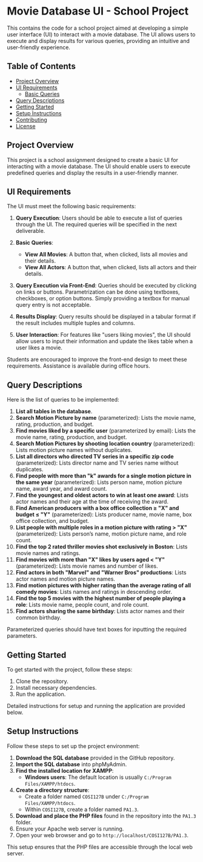 # Movie Database UI - School Project

This contains the code for a school project aimed at developing a simple user interface (UI) to interact with a movie database. The UI allows users to execute and display results for various queries, providing an intuitive and user-friendly experience.

## Table of Contents

- [Project Overview](#project-overview)
- [UI Requirements](#ui-requirements)
  - [Basic Queries](#basic-queries)
- [Query Descriptions](#query-descriptions)
- [Getting Started](#getting-started)
- [Setup Instructions](#setup-instructions)
- [Contributing](#contributing)
- [License](#license)

## Project Overview

This project is a school assignment designed to create a basic UI for interacting with a movie database. The UI should enable users to execute predefined queries and display the results in a user-friendly manner. 

## UI Requirements

The UI must meet the following basic requirements:

1. **Query Execution**: Users should be able to execute a list of queries through the UI. The required queries will be specified in the next deliverable.
   
2. **Basic Queries**:
   - **View All Movies**: A button that, when clicked, lists all movies and their details.
   - **View All Actors**: A button that, when clicked, lists all actors and their details.

3. **Query Execution via Front-End**: Queries should be executed by clicking on links or buttons. Parametrization can be done using textboxes, checkboxes, or option buttons. Simply providing a textbox for manual query entry is not acceptable.

4. **Results Display**: Query results should be displayed in a tabular format if the result includes multiple tuples and columns.

5. **User Interaction**: For features like "users liking movies", the UI should allow users to input their information and update the likes table when a user likes a movie.

Students are encouraged to improve the front-end design to meet these requirements. Assistance is available during office hours.

## Query Descriptions

Here is the list of queries to be implemented:

1. **List all tables in the database**.
2. **Search Motion Picture by name** (parameterized): Lists the movie name, rating, production, and budget.
3. **Find movies liked by a specific user** (parameterized by email): Lists the movie name, rating, production, and budget.
4. **Search Motion Pictures by shooting location country** (parameterized): Lists motion picture names without duplicates.
5. **List all directors who directed TV series in a specific zip code** (parameterized): Lists director name and TV series name without duplicates.
6. **Find people with more than "k" awards for a single motion picture in the same year** (parameterized): Lists person name, motion picture name, award year, and award count.
7. **Find the youngest and oldest actors to win at least one award**: Lists actor names and their age at the time of receiving the award.
8. **Find American producers with a box office collection ≥ "X" and budget ≤ "Y"** (parameterized): Lists producer name, movie name, box office collection, and budget.
9. **List people with multiple roles in a motion picture with rating > "X"** (parameterized): Lists person’s name, motion picture name, and role count.
10. **Find the top 2 rated thriller movies shot exclusively in Boston**: Lists movie names and ratings.
11. **Find movies with more than "X" likes by users aged < "Y"** (parameterized): Lists movie names and number of likes.
12. **Find actors in both "Marvel" and "Warner Bros" productions**: Lists actor names and motion picture names.
13. **Find motion pictures with higher rating than the average rating of all comedy movies**: Lists names and ratings in descending order.
14. **Find the top 5 movies with the highest number of people playing a role**: Lists movie name, people count, and role count.
15. **Find actors sharing the same birthday**: Lists actor names and their common birthday.

Parameterized queries should have text boxes for inputting the required parameters.

## Getting Started

To get started with the project, follow these steps:

1. Clone the repository.
2. Install necessary dependencies.
3. Run the application.

Detailed instructions for setup and running the application are provided below.

## Setup Instructions

Follow these steps to set up the project environment:

1. **Download the SQL database** provided in the GitHub repository.
2. **Import the SQL database** into phpMyAdmin.
3. **Find the installed location for XAMPP**: 
   - **Windows users**: The default location is usually `C:/Program Files/XAMPP/htdocs`.
4. **Create a directory structure**:
   - Create a folder named `COSI127B` under `C:/Program Files/XAMPP/htdocs`.
   - Within `COSI127B`, create a folder named `PA1.3`.
5. **Download and place the PHP files** found in the repository into the `PA1.3` folder.
6. Ensure your Apache web server is running.
7. Open your web browser and go to `http://localhost/COSI127B/PA1.3`.

This setup ensures that the PHP files are accessible through the local web server.

